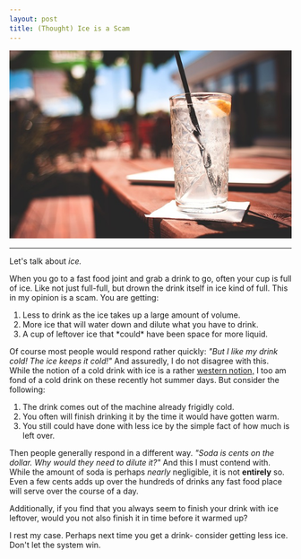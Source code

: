 ```yaml
---
layout: post
title: (Thought) Ice is a Scam
---
```


![Ice](/assets/ice.jpg "A picture of ice.")

<hr>

Let's talk about <em>ice.</em>

When you go to a fast food joint and grab a drink to go, often your cup is full of ice. Like not just full-full, but drown the drink itself in ice kind of full. This in my opinion is a scam. You are getting:

1. Less to drink as the ice takes up a large amount of volume.
2. More ice that will water down and dilute what you have to drink.
3. A cup of leftover ice that \*could\* have been space for more liquid.

Of course most people would respond rather quickly: <em>"But I like my drink cold! The ice keeps it cold!"</em> And assuredly, I do not disagree with this. While the notion of a cold drink with ice is a rather <a href="https://www.smithsonianmag.com/arts-culture/why-dont-other-countries-use-ice-cubes-50361097">western notion,</a> I too am fond of a cold drink on these recently hot summer days. But consider the following:

1. The drink comes out of the machine already frigidly cold.
2. You often will finish drinking it by the time it would have gotten warm.
3. You still could have done with less ice by the simple fact of how much is left over.

Then people generally respond in a different way. <em>"Soda is cents on the dollar. Why would they need to dilute it?"</em> And this I must contend with. While the amount of soda is perhaps <em>nearly</em> negligible, it is not <strong>entirely</strong> so. Even a few cents adds up over the hundreds of drinks any fast food place will serve over the course of a day.

Additionally, if you find that you always seem to finish your drink with ice leftover, would you not also finish it in time before it warmed up?

I rest my case. Perhaps next time you get a drink- consider getting less ice. Don't let the system win.